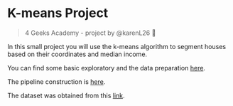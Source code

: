 # K-means Project
> 4 Geeks Academy - project by @karenL26 :elf:

In this small project you will use the k-means algorithm to segment houses based on their coordinates and median income.

You can find some basic exploratory and the data preparation [here](src/explore_k_m.ipynb).

The pipeline construction is [here](src/app.py).

The dataset was obtained from this [link](https://raw.githubusercontent.com/4GeeksAcademy/k-means-project-tutorial/main/housing.csv).